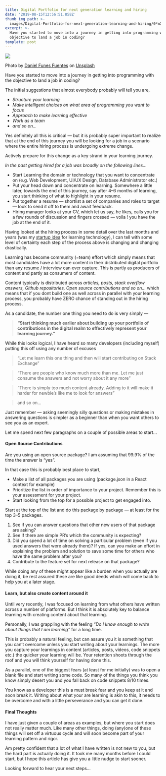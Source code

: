 ```yaml
---
title: Digital Portfolio for next generation learning and hiring
date: '2019-08-15T12:56:51.858Z'
thumb_img_path: >-
  images/Digital-Portfolio-for-next-generation-learning-and-hiring/0*nXBaxc26BKuHDA2G.jpg
excerpt: >-
  Have you started to move into a journey in getting into programming with the
  objective to land a job in coding?
template: post
---
```

![](/images/Digital-Portfolio-for-next-generation-learning-and-hiring/0*nXBaxc26BKuHDA2G.jpg)

<figcaption>Photo by <a href="https://unsplash.com/@danifunes?utm_source=medium&amp;utm_medium=referral" data-href="https://unsplash.com/@danifunes?utm_source=medium&amp;utm_medium=referral" class="markup--anchor markup--figure-anchor" rel="photo-creator noopener" target="_blank">Daniel Funes Fuentes</a> on&nbsp;<a href="https://unsplash.com?utm_source=medium&amp;utm_medium=referral" data-href="https://unsplash.com?utm_source=medium&amp;utm_medium=referral" class="markup--anchor markup--figure-anchor" rel="photo-source noopener" target="_blank">Unsplash</a></figcaption>

Have you started to move into a journey in getting into programming with the objective to land a job in coding?

The initial suggestions that almost everybody probably will tell you are,

*   *Structure your learning*
*   *Make intelligent choices on what area of programming you want to focus*
*   *Approach to make learning effective*
*   *Work as a team*
*   *and so on…*

Yes definitely all this is critical — but it is probably super important to realize that at the end of this journey you will be looking for a job in a scenario where the entire hiring process is undergoing extreme change.

Actively prepare for this change as a key strand in your learning journey.

*In the past getting hired for a job was broadly on the following lines…*

*   Start Learning the domain or technology that you want to concentrate on (e.g. Web Development, UI/UX Design, Database Administrator etc.)
*   Put your head down and concentrate on learning. Somewhere a little later, towards the end of this journey, say after 4–6 months of learning, you start thinking of what to highlight in your resume.
*   Put together a resume — shortlist a set of companies and roles to target — look to send it off to them and await feedback.
*   Hiring manager looks at your CV, which let us say, he likes, calls you for a few rounds of discussion and fingers crossed — voila ! you have the job at the end of it.

Having looked at the hiring process in some detail over the last months and years (was my [startup idea](http://reinvent) for learning technology), I can tell with some level of certainty each step of the process above is changing and changing drastically.

Learning has become community (=team) effort which simply means that most candidates have a lot more content in their distributed digital portfolio than any resume / interview can ever capture. This is partly as producers of content and partly as consumers of content.

Content typically is distributed across *articles, posts, stack overflow answers, Github repositories, Open source contributions and so on…* which means that if you dont build one as well across in parallel with your learning process, you probably have ZERO chance of standing out in the hiring process.

As a candidate, the number one thing you need to do is very simply —

> **“Start thinking much earlier about building up your portfolio of contributions in the digital realm to effectively represent your learning journey.”**

While this looks logical, I have heard so many developers (including myself) putting this off using any number of excuses

> “Let me learn this one thing and then will start contributing on Stack Exchange”

> “There are people who know much more than me. Let me just consume the answers and not worry about it any more”

> “There is simply too much content already. Adding to it will make it harder for newbie’s like me to look for answers”

> and so on…

Just remember — asking seemingly silly questions or making mistakes in answering questions is simpler as a beginner than when you want others to see you as an expert.

Let me spend next few paragraphs on a couple of possible areas to start…

#### Open Source Contributions

Are you using an open source package? I am assuming that 99.9% of the time the answer is “yes”.

In that case this is probably best place to start,

*   Make a list of all packages you are using (package.json in a React context for example)
*   Prioritize the list in order of importance to your project. Remember this is your assessment for your project.
*   Start looking from the top for a possible project to get engaged into.

Start at the top of the list and do this package by package — at least for the top 3–5 packages.

1.  See if you can answer questions that other new users of that package are asking?
2.  See if there are simple PR’s which the community is expecting?
3.  Did you spend a lot of time on solving a particular problem (even if you used answers that were already there)? If yes, can you make an effort in explaining the problem and solution to save some time for others who have the same problem after you?
4.  Contribute to the feature set for next release on that package?

While doing any of these might appear like a burden when you actually are doing it, be rest assured these are like good deeds which will come back to help you at a later stage.

#### Learn, but also create content around it

Until very recently, I was focused on learning from what others have written across a number of platforms. But I think it is absolutely key to balance learning with creating content about that learning.

Personally, I was grappling with the feeling *“Do I know enough to write about things that I am learning”* for a long time.

This is probably a natural feeling, but can assure you it is something that you can’t overcome unless you start writing about your learnings. The more you capture your learnings in content (articles, posts, videos, code snippets etc.) the quicker your learning will be. Your retention shoots through the roof and you will think yourself for having done this.

As a parallel, one of the biggest fears (at least for me initially) was to open a blank file and start writing some code. So many of the things you think you know simply desert you and you fall back on code snippets 8/10 times.

You know as a developer this is a must break fear and you keep at it and soon break it. Writing about what your are learning is akin to this, it needs to be overcome and with a little perseverance and you can get it done.

#### Final Thoughts

I have just given a couple of areas as examples, but where you start does not really matter much. Like many other things, doing (any)one of these things will set off a virtuous cycle and will soon become part of your learning pattern and rigor.

Am pretty confident that a lot of what I have written is not new to you, but the hard part is actually doing it. It took me many months before I could start, but I hope this article has give you a little nudge to start sooner.

Looking forward to hear your next steps…
